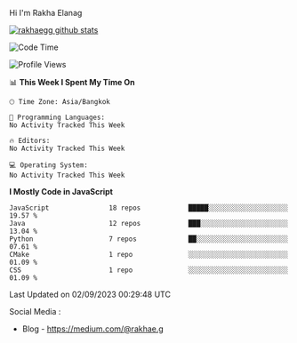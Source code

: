 Hi I'm Rakha Elanag


[![rakhaegg github stats](https://github-readme-stats.vercel.app/api?username=rakhaegg)](https://github.com/rakhaegg/rakhaegg)




<!--START_SECTION:waka-->
![Code Time](http://img.shields.io/badge/Code%20Time-1%2C200%20hrs%2010%20mins-blue)

![Profile Views](http://img.shields.io/badge/Profile%20Views-0-blue)

📊 **This Week I Spent My Time On** 

```text
🕑︎ Time Zone: Asia/Bangkok

💬 Programming Languages: 
No Activity Tracked This Week

🔥 Editors: 
No Activity Tracked This Week

💻 Operating System: 
No Activity Tracked This Week
```

**I Mostly Code in JavaScript** 

```text
JavaScript               18 repos            █████░░░░░░░░░░░░░░░░░░░░   19.57 % 
Java                     12 repos            ███░░░░░░░░░░░░░░░░░░░░░░   13.04 % 
Python                   7 repos             ██░░░░░░░░░░░░░░░░░░░░░░░   07.61 % 
CMake                    1 repo              ░░░░░░░░░░░░░░░░░░░░░░░░░   01.09 % 
CSS                      1 repo              ░░░░░░░░░░░░░░░░░░░░░░░░░   01.09 % 
```




 Last Updated on 02/09/2023 00:29:48 UTC
<!--END_SECTION:waka-->

Social Media : 
- Blog - https://medium.com/@rakhae.g
